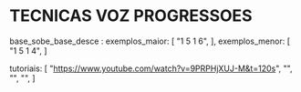 # TECNICAS VOZ PROGRESSOES

base_sobe_base_desce : exemplos_maior: [ "1 5 1 6", ], exemplos_menor: [ "1 5 1 4", ]

tutoriais: [
  "https://www.youtube.com/watch?v=9PRPHjXUJ-M&t=120s",
  "",
  "",
  "",
]
